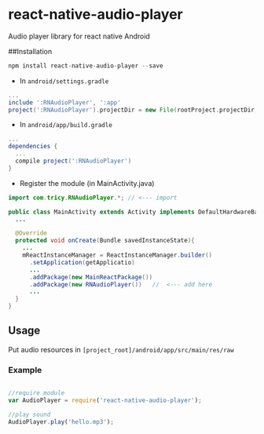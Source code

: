 # react-native-audio-player

Audio player library for react native Android

##Installation

```javascript
npm install react-native-audio-player --save
```

* In `android/settings.gradle`

```gradle
...
include ':RNAudioPlayer', ':app'
project(':RNAudioPlayer').projectDir = new File(rootProject.projectDir, '../node_modules/react-native-audio-player/android')
```

* In `android/app/build.gradle`

```gradle
...
dependencies {
  ...
  compile project(':RNAudioPlayer')
}
```

* Register the module (in MainActivity.java)

```java
import com.tricy.RNAudioPlayer.*; // <--- import

public class MainActivity extends Activity implements DefaultHardwareBackBtnHandler {
  ...

  @Override
  protected void onCreate(Bundle savedInstanceState){
    ...
    mReactInstanceManager = ReactInstanceManager.builder()
      .setApplication(getApplicatio)
      ...
      .addPackage(new MainReactPackage())
      .addPackage(new RNAudioPlayer())   //  <--- add here
      ...
  }
}
```

## Usage

Put audio resources in `[project_root]/android/app/src/main/res/raw`

### Example

```javascript

//require module
var AudioPlayer = require('react-native-audio-player');

//play sound
AudioPlayer.play('hello.mp3');

```
